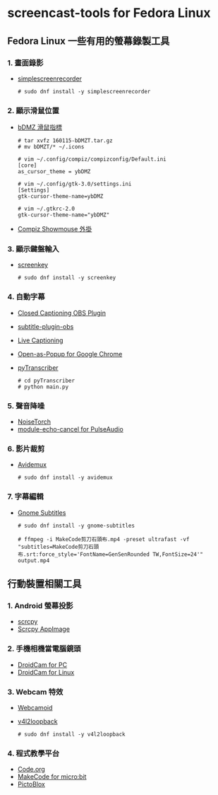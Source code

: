 # screencast-tools for Fedora Linux
## Fedora Linux 一些有用的螢幕錄製工具

### 1. 畫面錄影
* [simplescreenrecorder](https://www.maartenbaert.be/simplescreenrecorder/)

  ```
  # sudo dnf install -y simplescreenrecorder
  ```
### 2. 顯示滑鼠位置
* [bDMZ 滑鼠指標](https://www.gnome-look.org/p/999801/)

  ```
  # tar xvfz 160115-bDMZT.tar.gz
  # mv bDMZT/* ~/.icons
  
  # vim ~/.config/compiz/compizconfig/Default.ini
  [core]
  as_cursor_theme = ybDMZ                                                                         
  
  # vim ~/.config/gtk-3.0/settings.ini
  [Settings]
  gtk-cursor-theme-name=ybDMZ
  
  # vim ~/.gtkrc-2.0
  gtk-cursor-theme-name="ybDMZ"
  ```
* [Compiz Showmouse 外掛](http://wiki.compiz.org/Plugins/Showmouse)

### 3. 顯示鍵盤輸入
* [screenkey](https://www.thregr.org/~wavexx/software/screenkey/)

  ```
  # sudo dnf install -y screenkey
  ```

### 4. 自動字幕
* [Closed Captioning OBS Plugin](https://github.com/ratwithacompiler/OBS-captions-plugin)
* [subtitle-plugin-obs](https://github.com/devneto/subtitle-plugin-obs)
* [Live Captioning](https://github.com/MidCamp/live-captioning)
* [Open-as-Popup for Google Chrome](https://chrome.google.com/webstore/detail/open-as-popup/ncppfjladdkdaemaghochfikpmghbcpc)
* [pyTranscriber](https://github.com/raryelcostasouza/pyTranscriber)

  ```
  # cd pyTranscriber
  # python main.py
  ```

### 5. 聲音降噪
* [NoiseTorch](https://github.com/lawl/NoiseTorch)
* [module-echo-cancel for PulseAudio](https://www.freedesktop.org/wiki/Software/PulseAudio/Documentation/User/Modules/#module-echo-cancel)

### 6. 影片裁剪
* [Avidemux](http://www.avidemux.org/)

  ```
  # sudo dnf install -y avidemux
  ```
  
### 7. 字幕編輯
* [Gnome Subtitles](https://gnomesubtitles.org/)

  ```
  # sudo dnf install -y gnome-subtitles
  ```
  ```
  # ffmpeg -i MakeCode剪刀石頭布.mp4 -preset ultrafast -vf "subtitles=MakeCode剪刀石頭布.srt:force_style='FontName=GenSenRounded TW,FontSize=24'" output.mp4
  ```
  
## 行動裝置相關工具
### 1. Android 螢幕投影
* [scrcpy](https://github.com/Genymobile/scrcpy)
* [Scrcpy AppImage](https://github.com/srevinsaju/scrcpy-appimage)

### 2. 手機相機當電腦鏡頭
* [DroidCam for PC](https://play.google.com/store/apps/details?id=com.dev47apps.droidcam)
* [DroidCam for Linux](https://www.dev47apps.com/droidcam/linux/)

### 3. Webcam 特效
* [Webcamoid](https://webcamoid.github.io/)
* [v4l2loopback](https://github.com/umlaeute/v4l2loopback)

  ```
  # sudo dnf install -y v4l2loopback
  ```

### 4. 程式教學平台
* [Code.org](https://code.org/)
* [MakeCode for micro:bit](https://makecode.microbit.org/)
* [PictoBlox](https://thestempedia.com/product/pictoblox/)
